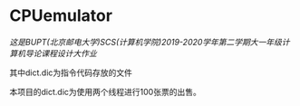 # CPUemulator

*这是BUPT(北京邮电大学)SCS(计算机学院)2019-2020学年第二学期大一年级计算机导论课程设计大作业*

其中dict.dic为指令代码存放的文件

本项目的dict.dic为使用两个线程进行100张票的出售。
